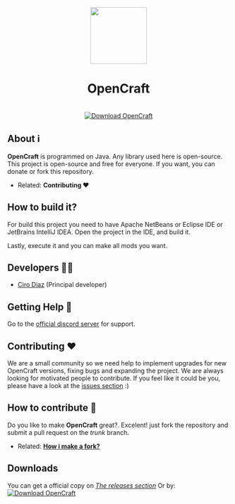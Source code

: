 <div align="center">
	<img src="https://raw.githubusercontent.com/CiroZDP/OpenCraft/master/.github/assets/images/icon.png" alt="" height="128" width="128" />
	<h1>OpenCraft</h1>
	<br>
	<a href="https://sourceforge.net/projects/opencraftmc/files/latest/download"><img alt="Download OpenCraft" src="https://img.shields.io/sourceforge/dt/opencraftmc.svg" ></a>
</div>

## About ℹ️
**OpenCraft** is programmed on Java.
Any library used here is open-source. This project is open-source and free for everyone. If you want, you can donate or fork this repository.

- Related: **Contributing ❤️**

## How to build it?
For build this project you need to have Apache NetBeans or Eclipse IDE or JetBrains IntelliJ IDEA.
Open the project in the IDE, and build it.

Lastly, execute it and you can make all mods you want.

## Developers 👷‍♂️
- [Ciro Diaz](https://github.com/CiroZDP/) (Principal developer)

## Getting Help 🙋
Go to the [official discord server](https://discord.gg/wrjEBqNRq9) for support.

## Contributing ❤️
We are a small community so we need help to implement upgrades for new OpenCraft versions, fixing bugs and expanding the project.
We are always looking for motivated people to contribute. If you feel like it could be you,
please have a look at the [issues section](https://github.com/OpenCraftMC/Java-Edition/issues) :)

## How to contribute 📝
Do you like to make **OpenCraft** great?. Excelent! just fork the repository and submit a pull request on the *trunk* branch.

- Related: [**How i make a fork?**](https://docs.github.com/articles/fork-a-repo)

## Downloads
You can get a official copy on [*The releases section*](https://github.com/OpenCraftMC/Java-Edition/releases/latest)
Or by:
[![Download OpenCraft](https://a.fsdn.com/con/app/sf-download-button)](https://sourceforge.net/projects/opencraftmc/files/latest/download)
